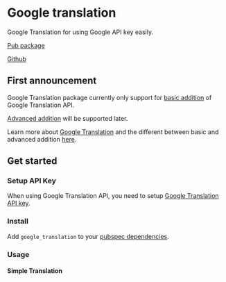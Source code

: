 # Google translation
Google Translation for using Google API key easily.

[Pub package](https://pub.dev/packages/google_translation)

[Github](https://github.com/phithang711/google_translation)

## First announcement

Google Translation package currently only support for [basic addition](https://cloud.google.com/translate/docs/editions#basic) of Google Translation API. 

[Advanced addition](https://cloud.google.com/translate/docs/editions#advanced) will be supported later.

Learn more about [Google Translation](https://cloud.google.com/translate/docs/overview#editions) and the different between basic and advanced addition [here](https://cloud.google.com/translate/docs/editions).

## Get started

### Setup API Key

When using Google Translation API, you need to setup [Google Translation API key](https://cloud.google.com/translate/docs/setup).

### Install

Add `google_translation` to your [pubspec dependencies](https://pub.dev/packages/google_translation/install).

### Usage

#### Simple Translation
